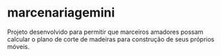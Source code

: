 # marcenariagemini
Projeto desenvolvido para permitir que marceiros amadores possam calcular o plano de corte de madeiras para construção de seus próprios móveis.
